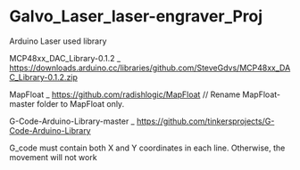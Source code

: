 # Galvo_Laser_laser-engraver_Proj

Arduino Laser used library

MCP48xx_DAC_Library-0.1.2           _      https://downloads.arduino.cc/libraries/github.com/SteveGdvs/MCP48xx_DAC_Library-0.1.2.zip


MapFloat                            _      https://github.com/radishlogic/MapFloat          //  Rename MapFloat-master folder to MapFloat only.


G-Code-Arduino-Library-master       _      https://github.com/tinkersprojects/G-Code-Arduino-Library

G_code must contain both X and Y coordinates in each line. Otherwise, the movement will not work

